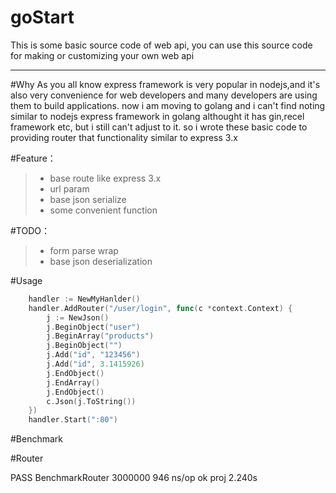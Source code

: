 # goStart
This is some basic source code of web api,
you can use this source code for making or customizing your own web api


------
#Why
As you all know express framework is very popular in nodejs,and it's also very convenience for web developers and
many developers are using them to build applications.
now i am moving to golang and i can't find noting similar to nodejs express framework in golang
althought it has gin,recel framework etc, but i still can't adjust to it.
so i wrote these basic code to providing router that functionality similar to express 3.x


#Feature：

> * base route like express 3.x
> * url param
> * base json serialize
> * some convenient function

#TODO：

> * form parse wrap
> * base json deserialization

#Usage

```go
	handler := NewMyHanlder()
	handler.AddRouter("/user/login", func(c *context.Context) {
		j := NewJson()
	    j.BeginObject("user")
		j.BeginArray("products")
		j.BeginObject("")
		j.Add("id", "123456")
		j.Add("id", 3.1415926)
		j.EndObject()
		j.EndArray()
		j.EndObject()
		c.Json(j.ToString())
	})
	handler.Start(":80")
```

#Benchmark

 #Router

PASS
BenchmarkRouter	 3000000	       946 ns/op
ok  	proj	2.240s

